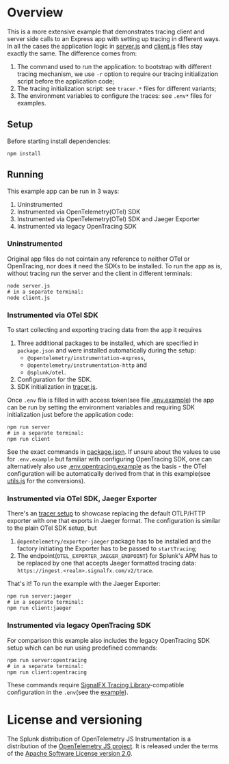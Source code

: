 # Overview

This is a more extensive example that demonstrates tracing client and server side calls to an Express app with setting up tracing in different ways.
In all the cases the application logic in  [server.js](./server.js) and [client.js](./client.js) files stay exactly the same. The difference comes from:

1. The command used to run the application: to bootstrap with different tracing mechanism, we use `-r` option to require our tracing initialization script before the application code;
2. The tracing initialization script: see `tracer.*` files for different variants;
3. The environment variables to configure the traces: see `.env*` files for examples.

## Setup

Before starting install dependencies:

```shell
npm install
```

## Running

This example app can be run in 3 ways:

1. Uninstrumented
2. Instrumented via OpenTelemetry(OTel) SDK
3. Instrumented via OpenTelemetry(OTel) SDK and Jaeger Exporter
4. Instrumented via legacy OpenTracing SDK

### Uninstrumented

Original app files do not cointain any reference to neither OTel or OpenTracing, nor does it need the SDKs to be installed. To run the app as is, without tracing run the server and the client in different terminals:

```shell
node server.js
# in a separate terminal:
node client.js
```

### Instrumented via OTel SDK

To start collecting and exporting tracing data from the app it requires

1. Three additional packages to be installed, which are specified in `package.json` and were installed automatically during the setup:
    - `@opentelemetry/instrumentation-express`,
    - `@opentelemetry/instrumentation-http` and
    - `@splunk/otel`.
2. Configuration for the SDK.
3. SDK initialization in [tracer.js](./tracer.js).

Once `.env` file is filled in with access token(see file [.env.example](./.env.example)) the app can be run by setting the environment variables and requiring SDK initialization just before the application code:

```shell
npm run server
# in a separate terminal:
npm run client
```

See the exact commands in [package.json](./package.json).
If unsure about the values to use for `.env.example` but familiar with configuring OpenTracing SDK, one can alternatively also use [.env.opentracing.example](./.env.opentracing.example) as the basis - the OTel configuration will be automatically derived from that in this example(see [utils.js](./utils.js) for the conversions).

### Instrumented via OTel SDK, Jaeger Exporter

There's an [tracer setup](./tracer.jaeger.js) to showcase replacing the default OTLP/HTTP exporter with one that exports in Jaeger format. The configuration is similar to the plain OTel SDK setup, but

1. `@opentelemetry/exporter-jaeger` package has to be installed and the factory initiating the Exporter has to be passed to `startTracing`;
2. The endpoint(`OTEL_EXPORTER_JAEGER_ENDPOINT`) for Splunk's APM has to be replaced by one that accepts Jaeger formatted tracing data: `https://ingest.<realm>.signalfx.com/v2/trace`.

That's it! To run the example with the Jaeger Exporter:

```shell
npm run server:jaeger
# in a separate terminal:
npm run client:jaeger
```

### Instrumented via legacy OpenTracing SDK

For comparison this example also includes the legacy OpenTracing SDK setup which can be run using predefined commands:

```shell
npm run server:opentracing
# in a separate terminal:
npm run client:opentracing
```

These commands require [SignalFX Tracing Library](https://github.com/signalfx/signalfx-nodejs-tracing)-compatible configuration in the `.env`(see the [example](./.env.opentracing.example)).

# License and versioning

The Splunk distribution of OpenTelemetry JS Instrumentation is a
distribution of the [OpenTelemetry JS project](https://github.com/open-telemetry/opentelemetry-js).
It is released under the terms of the [Apache Software License version 2.0](https://github.com/signalfx/splunk-otel-js/LICENSE).
